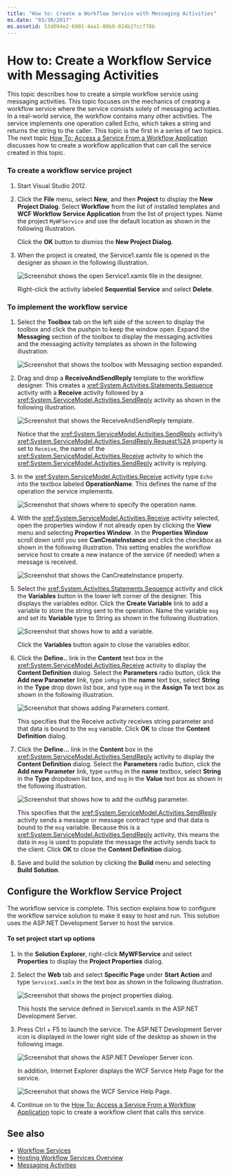 ```yaml
---
title: "How to: Create a Workflow Service with Messaging Activities"
ms.date: "03/30/2017"
ms.assetid: 53d094e2-6901-4aa1-88b8-024b27ccf78b
---
```

# How to: Create a Workflow Service with Messaging Activities
This topic describes how to create a simple workflow service using messaging activities. This topic focuses on the mechanics of creating a workflow service where the service consists solely of messaging activities. In a real-world service, the workflow contains many other activities. The service implements one operation called Echo, which takes a string and returns the string to the caller. This topic is the first in a series of two topics. The next topic [How To: Access a Service From a Workflow Application](../../../../docs/framework/wcf/feature-details/how-to-access-a-service-from-a-workflow-application.md) discusses how to create a workflow application that can call the service created in this topic.  
  
### To create a workflow service project  
  
1.  Start Visual Studio 2012.  
  
2.  Click the **File** menu, select **New**, and then **Project** to display the **New Project Dialog**. Select **Workflow** from the list of installed templates and **WCF Workflow Service Application** from the list of project types. Name the project `MyWFService` and use the default location as shown in the following illustration.  
  
     Click the **OK** button to dismiss the **New Project Dialog**.  
  
3.  When the project is created, the Service1.xamlx file is opened in the designer as shown in the following illustration.  
  
     ![Screenshot shows the open Service1.xamlx file in the designer.](./media/how-to-create-a-workflow-service-with-messaging-activities/default-workflow-service.jpg)  
  
     Right-click the activity labeled **Sequential Service** and select **Delete**.  
  
### To implement the workflow service  
  
1.  Select the **Toolbox** tab on the left side of the screen to display the toolbox and click the pushpin to keep the window open. Expand the **Messaging** section of the toolbox to display the messaging activities and the messaging activity templates as shown in the following illustration.  
  
     ![Screenshot that shows the toolbox with Messaging section expanded.](./media/how-to-create-a-workflow-service-with-messaging-activities/toolbox-messaging-section.jpg)  
  
2.  Drag and drop a **ReceiveAndSendReply** template to the workflow designer. This creates a <xref:System.Activities.Statements.Sequence> activity with a **Receive** activity followed by a <xref:System.ServiceModel.Activities.SendReply> activity as shown in the following illustration.  
  
     ![Screenshot that shows the ReceiveAndSendReply template.](./media/how-to-create-a-workflow-service-with-messaging-activities/receiveandsendreply-template.jpg)  
  
     Notice that the <xref:System.ServiceModel.Activities.SendReply> activity’s <xref:System.ServiceModel.Activities.SendReply.Request%2A> property is set to `Receive`, the name of the <xref:System.ServiceModel.Activities.Receive> activity to which the <xref:System.ServiceModel.Activities.SendReply> activity is replying.  
  
3.  In the <xref:System.ServiceModel.Activities.Receive> activity type `Echo` into the textbox labeled **OperationName**. This defines the name of the operation the service implements.  
  
     ![Screenshot that shows where to specify the operation name.](./media/how-to-create-a-workflow-service-with-messaging-activities/define-operation-name.jpg)  
  
4.  With the <xref:System.ServiceModel.Activities.Receive> activity selected, open the properties window if not already open by clicking the **View** menu and selecting **Properties Window**. In the **Properties Window** scroll down until you see **CanCreateInstance** and click the checkbox as shown in the following illustration. This setting enables the workflow service host to create a new instance of the service (if needed) when a message is received.  
  
     ![Screenshot that shows the CanCreateInstance property.](./media/how-to-create-a-workflow-service-with-messaging-activities/cancreateinstance-property.jpg)  
  
5.  Select the <xref:System.Activities.Statements.Sequence> activity and click the **Variables** button in the lower left corner of the designer. This displays the variables editor. Click the **Create Variable** link to add a variable to store the string sent to the operation. Name the variable `msg` and set its **Variable** type to String as shown in the following illustration.  
  
     ![Screenshot that shows how to add a variable.](./media/how-to-create-a-workflow-service-with-messaging-activities/add-variable-msg-string.jpg)  
  
     Click the **Variables** button again to close the variables editor.  
  
6.  Click the **Define..** link in the **Content** text box in the <xref:System.ServiceModel.Activities.Receive> activity to display the **Content Definition** dialog. Select the **Parameters** radio button, click the **Add new Parameter** link, type `inMsg` in the **name** text box, select **String** in the **Type** drop down list box, and type `msg` in the **Assign To** text box as shown in the following illustration.  
  
     ![Screenshot that shows adding Parameters content.](./media/how-to-create-a-workflow-service-with-messaging-activities/adding-parameters-content.jpg)  
  
     This specifies that the Receive activity receives string parameter and that data is bound to the `msg` variable. Click **OK** to close the **Content Definition** dialog.  
  
7.  Click the **Define...** link in the **Content** box in the <xref:System.ServiceModel.Activities.SendReply> activity to display the **Content Definition** dialog. Select the **Parameters** radio button, click the **Add new Parameter** link, type `outMsg` in the **name** textbox, select **String** in the **Type** dropdown list box, and `msg` in the **Value** text box as shown in the following illustration.  
  
     ![Screenshot that shows how to add the outMsg parameter.](./media/how-to-create-a-workflow-service-with-messaging-activities/outmsg-parameters-content.jpg)  
  
     This specifies that the <xref:System.ServiceModel.Activities.SendReply> activity sends a message or message contract type and that data is bound to the `msg` variable. Because this is a <xref:System.ServiceModel.Activities.SendReply> activity, this means the data in `msg` is used to populate the message the activity sends back to the client. Click **OK** to close the **Content Definition** dialog.  
  
8.  Save and build the solution by clicking the **Build** menu and selecting **Build Solution**.  
  
## Configure the Workflow Service Project  
 The workflow service is complete. This section explains how to configure the workflow service solution to make it easy to host and run. This solution uses the ASP.NET Development Server to host the service.  
  
#### To set project start up options  
  
1.  In the **Solution Explorer**, right-click **MyWFService** and select **Properties** to display the **Project Properties** dialog.  
  
2.  Select the **Web** tab and select **Specific Page** under **Start Action** and type `Service1.xamlx` in the text box as shown in the following illustration.  
  
     ![Screenshot that shows the project properties dialog.](./media/how-to-create-a-workflow-service-with-messaging-activities/project-properties-dialog.jpg)  
  
     This hosts the service defined in Service1.xamlx in the ASP.NET Development Server.  
  
3.  Press Ctrl + F5 to launch the service. The ASP.NET Development Server icon is displayed in the lower right side of the desktop as shown in the following image.  
  
     ![Screenshot that shows the ASP.NET Developer Server icon.](./media/how-to-create-a-workflow-service-with-messaging-activities/asp-net-dev-server-icon.jpg)  
  
     In addition, Internet Explorer displays the WCF Service Help Page for the service.  
  
     ![Screenshot that shows the WCF Service Help Page.](./media/how-to-create-a-workflow-service-with-messaging-activities/wcf-service-help-page.jpg)  
  
4.  Continue on to the [How To: Access a Service From a Workflow Application](../../../../docs/framework/wcf/feature-details/how-to-access-a-service-from-a-workflow-application.md) topic to create a workflow client that calls this service.  
  
## See also
- [Workflow Services](../../../../docs/framework/wcf/feature-details/workflow-services.md)
- [Hosting Workflow Services Overview](../../../../docs/framework/wcf/feature-details/hosting-workflow-services-overview.md)
- [Messaging Activities](../../../../docs/framework/wcf/feature-details/messaging-activities.md)
